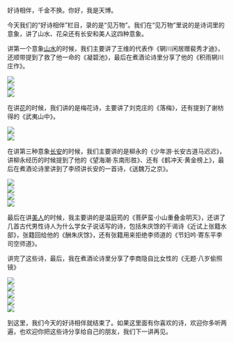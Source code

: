 好诗相伴，千金不换。你好，我是天博。

今天我们的“好诗相伴”栏目，录的是“见万物”。我们在“见万物”里说的是诗词里的意象，讲了山水、花朵还有长安和美人这四种意象。

讲第一个意象[山水](https://time.geekbang.org/column/article/394129)的时候，我们主要讲了王维的代表作《辋川闲居赠裴秀才迪》，还顺带提到了救了他一命的《凝碧池》，最后在煮酒论诗里分享了他的《积雨辋川庄作》。

![](https://static001.geekbang.org/resource/image/5c/87/5c8fcf777501c451d848bae2483bd287.jpg?wh=1920x1080)  
![](https://static001.geekbang.org/resource/image/68/42/680762cb75a8cc2e3c3b0620e5bebf42.jpg?wh=1920x1080)  
![](https://static001.geekbang.org/resource/image/78/ea/788c6b28c3e70053181ae3fc864706ea.jpg?wh=1920x1080)

在讲[花](https://time.geekbang.org/column/article/395276)的时候，我们讲的是梅花诗，主要讲了刘克庄的《落梅》，还有提到了谢枋得的《武夷山中》。

![](https://static001.geekbang.org/resource/image/a7/1a/a7d1e123a727bf095991866fa222a51a.jpg?wh=1920x1080)  
![](https://static001.geekbang.org/resource/image/91/ee/91f1111690eb19e37fabff6f118a29ee.jpg?wh=1920x1080)

在讲第三种意象[长安](https://time.geekbang.org/column/article/396044)的时候，我们主要讲的是柳永的《少年游·长安古道马迟迟》，讲柳永经历的时候提到了他的《望海潮·东南形胜》、还有《鹤冲天·黄金榜上》，最后在煮酒论诗里讲到了李颀讲长安的一首诗，《送魏万之京》。

![](https://static001.geekbang.org/resource/image/bf/a4/bf6f2f1591123d475d7044fa15f959a4.jpg?wh=1920x1080)  
![](https://static001.geekbang.org/resource/image/4a/5f/4abe9c7c4eaefa4f126a0682a99bef5f.jpg?wh=1920x2023)  
![](https://static001.geekbang.org/resource/image/fc/95/fc3857395ed51f25d111439ff22b1995.jpg?wh=1920x1080)  
![](https://static001.geekbang.org/resource/image/cc/08/cc819e2e2bcfd4e681b6e710fdabc108.jpg?wh=1920x1080)

最后在讲[美人](https://time.geekbang.org/column/article/397002)的时候，我主要讲的是温庭筠的《菩萨蛮·小山重叠金明灭》，还讲了几首古代男性诗人为什么学女子说话写的诗，包括朱庆馀的干谒诗《近试上张籍水部》，张籍回给他的《酬朱庆馀》，还有张籍用来拒绝李师道的《节妇吟·寄东平李司空师道》。

讲完了这些诗，最后，我在煮酒论诗里分享了李商隐自比女性的《无题·八岁偷照镜》

![](https://static001.geekbang.org/resource/image/25/6a/25578b3f6f6cdb28d8d7c61e59c5a46a.jpg?wh=1920x1080)  
![](https://static001.geekbang.org/resource/image/8d/73/8d20d99d7fc527d13ccf349bc54aca73.jpg?wh=1920x1080)  
![](https://static001.geekbang.org/resource/image/a7/45/a73c7a72ac06a9415d0e363d33ddfe45.jpg?wh=1920x1080)  
![](https://static001.geekbang.org/resource/image/8e/41/8ea6d9321b12640e645aa1b9db3a0841.jpg?wh=1920x1080)  
![](https://static001.geekbang.org/resource/image/cf/ee/cfeca91a98d1b22b989178e03d391aee.jpg?wh=1920x1080)

到这里，我们今天的好诗相伴就结束了。如果这里面有你喜欢的诗，欢迎你多听两遍，也欢迎你把这些诗分享给自己的朋友，我们下一讲再见。